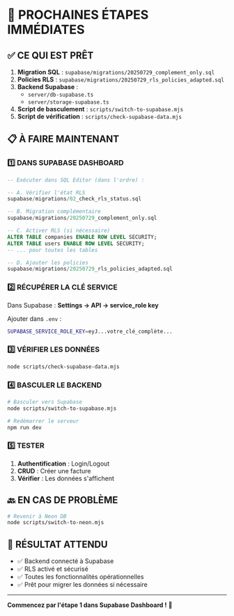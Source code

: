 # 🚀 PROCHAINES ÉTAPES IMMÉDIATES

## ✅ CE QUI EST PRÊT

1. **Migration SQL** : `supabase/migrations/20250729_complement_only.sql`
2. **Policies RLS** : `supabase/migrations/20250729_rls_policies_adapted.sql`
3. **Backend Supabase** : 
   - `server/db-supabase.ts`
   - `server/storage-supabase.ts`
4. **Script de basculement** : `scripts/switch-to-supabase.mjs`
5. **Script de vérification** : `scripts/check-supabase-data.mjs`

## 📋 À FAIRE MAINTENANT

### 1️⃣ DANS SUPABASE DASHBOARD

```sql
-- Exécuter dans SQL Editor (dans l'ordre) :

-- A. Vérifier l'état RLS
supabase/migrations/02_check_rls_status.sql

-- B. Migration complémentaire
supabase/migrations/20250729_complement_only.sql

-- C. Activer RLS (si nécessaire)
ALTER TABLE companies ENABLE ROW LEVEL SECURITY;
ALTER TABLE users ENABLE ROW LEVEL SECURITY;
-- ... pour toutes les tables

-- D. Ajouter les policies
supabase/migrations/20250729_rls_policies_adapted.sql
```

### 2️⃣ RÉCUPÉRER LA CLÉ SERVICE

Dans Supabase : **Settings → API → service_role key**

Ajouter dans `.env` :
```bash
SUPABASE_SERVICE_ROLE_KEY=eyJ...votre_clé_complète...
```

### 3️⃣ VÉRIFIER LES DONNÉES

```bash
node scripts/check-supabase-data.mjs
```

### 4️⃣ BASCULER LE BACKEND

```bash
# Basculer vers Supabase
node scripts/switch-to-supabase.mjs

# Redémarrer le serveur
npm run dev
```

### 5️⃣ TESTER

1. **Authentification** : Login/Logout
2. **CRUD** : Créer une facture
3. **Vérifier** : Les données s'affichent

## 🔙 EN CAS DE PROBLÈME

```bash
# Revenir à Neon DB
node scripts/switch-to-neon.mjs
```

## 🎯 RÉSULTAT ATTENDU

- ✅ Backend connecté à Supabase
- ✅ RLS activé et sécurisé
- ✅ Toutes les fonctionnalités opérationnelles
- ✅ Prêt pour migrer les données si nécessaire

---

**Commencez par l'étape 1 dans Supabase Dashboard !** 🚀